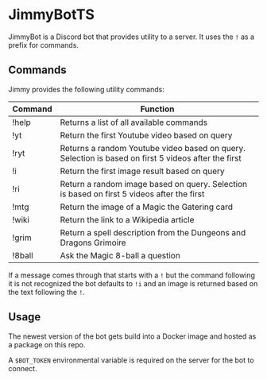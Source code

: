 # JimmyBotTS


JimmyBot is a Discord bot that provides utility to a server. It uses the ```!``` as a prefix for commands.

## Commands

Jimmy provides the following utility commands:

Command | Function 
 --- | --- 
!help| Returns a list of all available commands
!yt  | Return the first Youtube video based on query
!ryt | Returns a random Youtube video based on query. Selection is based on first 5 videos after the first
!i   | Return the first image result based on query
!ri  | Return a random image based on query. Selection is based on first 5 videos after the first
!mtg | Return the image of a Magic the Gatering card
!wiki| Return the link to a Wikipedia article
!grim| Return a spell description from the Dungeons and Dragons Grimoire
!8ball| Ask the Magic 8-ball a question

If a message comes through that starts with a ```!``` but the command following it is not recognized the bot defaults to ```!i``` and an image is returned based on the text following the ```!```.

## Usage

The newest version of the bot gets build into a Docker image and hosted as a package on this repo.

A ```$BOT_TOKEN``` environmental variable is required on the server for the bot to connect.
